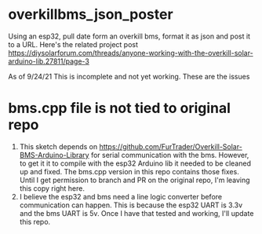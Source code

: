 # overkillbms_json_poster
Using an esp32, pull date form an overkill bms, format it as json and post it to a URL.   Here's the related project post https://diysolarforum.com/threads/anyone-working-with-the-overkill-solar-arduino-lib.27811/page-3

As of 9/24/21 This is incomplete and not yet working.  These are the issues
# bms.cpp file is not tied to original repo
1. This sketch depends on https://github.com/FurTrader/Overkill-Solar-BMS-Arduino-Library for serial communication with the bms.  However, to get it it to compile with the esp32 Arduino lib it needed to be cleaned up and fixed.   The bms.cpp version in this repo contains those fixes.  Until I get permission to branch and PR on the original repo, I'm leaving this copy right here.
2. I believe the esp32 and bms need a line logic converter before communication can happen.  This is because the esp32 UART is 3.3v and the bms UART is 5v.  Once I have that tested and working, I'll update this repo.
